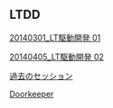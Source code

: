 ## LTDD ##

[20140301_LT駆動開発 01](./ltdd01)

[20140405_LT駆動開発 02](./ltdd02)

[過去のセッション](https://github.com/LTDD/Sessions)

[Doorkeeper](http://ltdd.doorkeeper.jp/)

